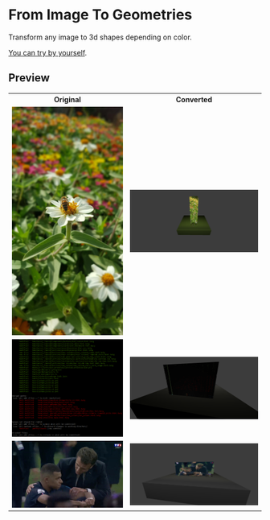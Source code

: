 # From Image To Geometries

Transform any image to 3d shapes depending on color. 

[You can try by yourself](https://guillaume-gomez.github.io/fromImage2Geometries).

## Preview

<table>
  <tr>
    <th>
      Original
    </th>
    <th>
      Converted
    </th>
  </tr>
  <tr>
    <td>
      <img src="examples/original-1.jpeg" />
    </td>
    <td>
      <img src="examples/preview-1.png" />
    </td>
  </tr>
  
  <tr>
    <td>
      <img src="examples/original-2.png" />
    </td>
    <td>
      <img src="examples/preview-2.png" />
    </td>
  </tr>
  
    
  <tr>
    <td>
      <img src="examples/original-3.png" />
    </td>
    <td>
      <img src="examples/preview-3.png" />
    </td>
  </tr>
</table>




